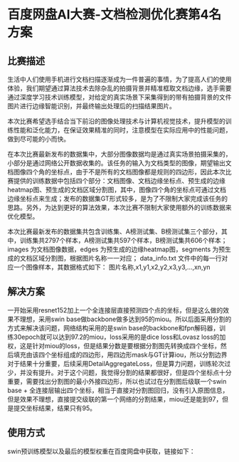 # 百度网盘AI大赛-文档检测优化赛第4名方案

## 比赛描述
生活中人们使用手机进行文档扫描逐渐成为一件普遍的事情，为了提高人们的使用体验，我们期望通过算法技术去除杂乱的拍摄背景并精准框取文档边缘，选手需要通过深度学习技术训练模型，对给定的真实场景下采集得到的带有拍摄背景的文件图片进行边缘智能识别，并最终输出处理后的扫描结果图片。

本次比赛希望选手结合当下前沿的图像处理技术与计算机视觉技术，提升模型的训练性能和泛化能力，在保证效果精准的同时，注意模型在实际应用中的性能问题，做到尽可能的小而快。

在本次比赛最新发布的数据集中，大部分图像数据均是通过真实场景拍摄采集的，小部分是通过网络公开数据收集的。该任务的输入为文档类型的图像，期望输出文档图像四个角的坐标点，由于不是所有的文档图像都是规则的四边形，因此本次比赛提供的训练数据中包括四个部分：文档图像、文档边缘坐标点、预生成的边缘heatmap图、预生成的文档区域分割图，其中，图像四个角的坐标点可通过文档边缘坐标点来生成；发布的数据集GT形式较多，是为了不限制大家完成该任务的思路。另外，为达到更好的算法效果，本次比赛不限制大家使用额外的训练数据来优化模型。

本次比赛最新发布的数据集共包含训练集、A榜测试集、B榜测试集三个部分，其中，训练集共2797个样本，A榜测试集共597个样本，B榜测试集共606个样本；
images 为文档图像数据，edges 为预生成的边缘heatmap图，segments 为预生成的文档区域分割图，根据图片名称一一对应；
data_info.txt 文件中的每一行对应一个图像样本，其数据格式如下： 图片名称,x1,y1,x2,y2,x3,y3,…,xn,yn

## 解决方案
一开始采用resnet152加上一个全连接层直接预测四个点的坐标，但是这么做的效果不理想，采用swin base做backbone做多达到95的miou。所以后面采用分割的方式来解决该问题，网络结构采用的是swin base的backbone和fpn解码器，训练30epoch就可以达到97.2的miou，loss采用的是dice loss和Lovasz loss的加权，这是针对miou的loss，但是结果分数是要根据分割图先转换成四个坐标，然后填充由该四个坐标组成的四边形，用四边形mask与GT计算iou，所以分割边界对于结果十分重要，后续采用DetailAggregateLoss，但是算力问题，训练轮次过少，并没有提升。对于这个问题，我觉得分割的结果都很好，但是四个坐标点十分重要，需要找出分割图的最小外接四边形，所以也试过在分割图后级联一个swin base + 全连接层输出四个坐标，相当于直接对分割图回归，没有引入原图信息，但是效果不理想，直接提交级联的第一个网络的分割结果，miou还是能到97，但是提交坐标结果，结果只有95。

## 使用方式
swin预训练模型以及最后的模型权重在百度网盘中获取，链接如下：

